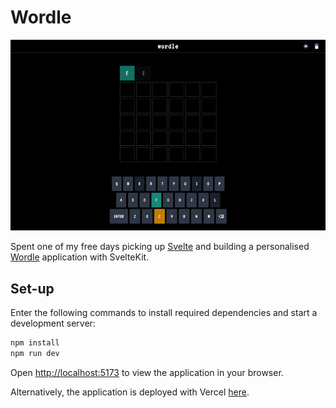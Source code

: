 # Wordle

![](https://github.com/felicepng/wordle/blob/main/demo.gif)

Spent one of my free days picking up [Svelte](https://svelte.dev) and building a personalised [Wordle](https://www.nytimes.com/games/wordle/index.html) application with SvelteKit.

## Set-up

Enter the following commands to install required dependencies and start a development server:

```bash
npm install
npm run dev
```

Open [http://localhost:5173](http://localhost:5173) to view the application in your browser.

Alternatively, the application is deployed with Vercel [here](https://wordle-felicepng.vercel.app).

